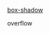 


[box-shadow](/qian-duan-ji-zhu-xue-xi-zong-jie-zheng-li/cssshu-xing-da-quan-ff08-bao-han-css3/box-shadow.md)


overflow

